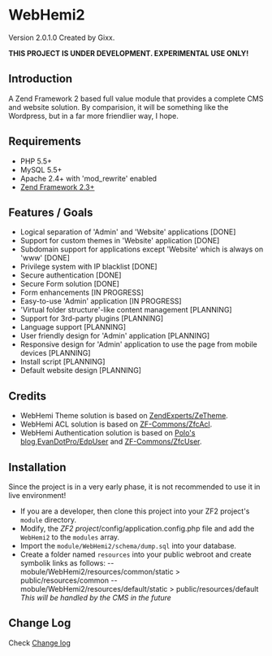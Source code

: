 WebHemi2
========

Version 2.0.1.0 Created by Gixx.

**THIS PROJECT IS UNDER DEVELOPMENT. EXPERIMENTAL USE ONLY!**

Introduction
------------

A Zend Framework 2 based full value module that provides a complete CMS and website solution. By comparision, it will be something like the Wordpress, but in a far more friendlier way, I hope.

Requirements
------------

- PHP 5.5+
- MySQL 5.5+
- Apache 2.4+ with 'mod_rewrite' enabled
- [Zend Framework 2.3+](https://github.com/zendframework/zf2)

Features / Goals
----------------

- Logical separation of 'Admin' and 'Website' applications [DONE]
- Support for custom themes in 'Website' application [DONE]
- Subdomain support for applications except 'Website' which is always on 'www' [DONE]
- Privilege system with IP blacklist [DONE]
- Secure authentication [DONE]
- Secure Form solution [DONE]
- Form enhancements [IN PROGRESS]
- Easy-to-use 'Admin' application [IN PROGRESS]
- 'Virtual folder structure'-like content management [PLANNING]
- Support for 3rd-party plugins [PLANNING]
- Language support [PLANNING]
- User friendly design for 'Admin' application [PLANNING]
- Responsive design for 'Admin' application to use the page from mobile devices [PLANNING]
- Install script [PLANNING]
- Default website design [PLANNING]

Credits
-------

- WebHemi Theme solution is based on [ZendExperts/ZeTheme](https://github.com/ZendExperts/ZeTheme).
- WebHemi ACL solution is based on [ZF-Commons/ZfcAcl](https://github.com/ZF-Commons/ZfcAcl).
- WebHemi Authentication solution is based on [Polo's blog](http://p0l0.binware.org/index.php/2012/02/18/zend-framework-2-authentication-acl-using-eventmanager/),[EvanDotPro/EdpUser](https://github.com/EvanDotPro/EdpUser) and [ZF-Commons/ZfcUser](https://github.com/ZF-Commons/ZfcUser).

Installation
------------

Since the project is in a very early phase, it is not recommended to use it in live environment!

- If you are a developer, then clone this project into your ZF2 project's `module` directory.
- Modify, the *ZF2 project*/config/application.config.php file and add the `WebHemi2` to the `modules` array.
- Import the `module/WebHemi2/schema/dump.sql` into your database.
- Create a folder named `resources` into your public webroot and create symbolik links as follows:
-- mobule/WebHemi2/resources/common/static > public/resources/common
-- mobule/WebHemi2/resources/default/static > public/resources/default
*This will be handled by the CMS in the future*

Change Log
----------

Check [Change log](CHANGELOG.md)
